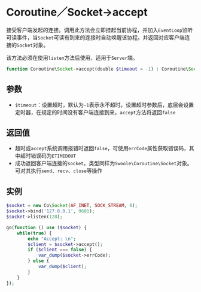 # Coroutine／Socket->accept

接受客户端发起的连接。调用此方法会立即挂起当前协程，并加入`EventLoop`监听可读事件，当`Socket`可读有到来的连接时自动唤醒该协程。并返回对应客户端连接的`Socket`对象。

该方法必须在使用`listen`方法后使用，适用于`Server`端。

```php
function Coroutine\Socket->accept(double $timeout = -1) : Coroutine\Socket | false;
```

参数
----
* `$timeout`：设置超时，默认为`-1`表示永不超时。设置超时参数后，底层会设置定时器，在规定的时间没有客户端连接到来，`accept`方法将返回`false`

返回值
----
* 超时或`accept`系统调用报错时返回`false`，可使用`errCode`属性获取错误码，其中超时错误码为`ETIMEDOUT`
* 成功返回客户端连接的`socket`，类型同样为`Swoole\Coroutine\Socket`对象。可对其执行`send`、`recv`、`close`等操作

实例
----
```php
$socket = new Co\Socket(AF_INET, SOCK_STREAM, 0);
$socket->bind('127.0.0.1', 9601);
$socket->listen(128);

go(function () use ($socket) {
    while(true) {
        echo "Accept: \n";
        $client = $socket->accept();
		if ($client === false) {
			var_dump($socket->errCode);
		} else {
			var_dump($client);
		}
    }
});
```